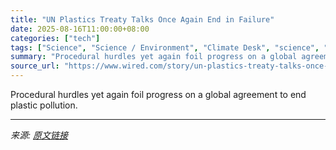 ```yaml
---
title: "UN Plastics Treaty Talks Once Again End in Failure"
date: 2025-08-16T11:00:00+08:00
categories: ["tech"]
tags: ["Science", "Science / Environment", "Climate Desk", "science", "environment", "plastic", "United Nations", "pollution", "No End in Sight"]
summary: "Procedural hurdles yet again foil progress on a global agreement to end plastic pollution."
source_url: "https://www.wired.com/story/un-plastics-treaty-talks-once-again-end-in-failure/"
---
```


Procedural hurdles yet again foil progress on a global agreement to end plastic pollution.

---

*来源: [原文链接](https://www.wired.com/story/un-plastics-treaty-talks-once-again-end-in-failure/)*
